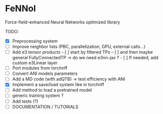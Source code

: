 # FeNNol
Force-field-enhanced Neural Networks optimized library


TODO:
- [X] Preprocessing system 
- [ ] Improve neighbor lists (PBC, parallelization, GPU, external calls...)
- [ ] Add e3 tensor products 
      - [ ] start by filtered TPs
      - [ ] and then maybe general FullyConnectedTP -> do we need e3nn-jax ?
      - [ ] If needed, add custom e3Linear layer
- [ ] Port modules from torchnff
- [ ] Convert ANI models parameters
- [ ] Add a MD code (with adQTB) -> test efficiency with ANI
- [X] Implement a save/load system like in torchnff
- [ ] Add method to load a pretrained model
- [ ] generic training system ?
- [ ] Add tests (?)
- [ ] DOCUMENTATION / TUTORIALS